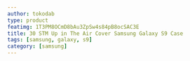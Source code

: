 ```yaml
---
author: tokodab
type: product
featimg: 1T3PM8OCmD8bAu3ZpSw4s84pB8ocSAC3E
title: 30 STM Up in The Air Cover Samsung Galaxy S9 Case
tags: [samsung, galaxy, s9]
category: [samsung]
---
```

